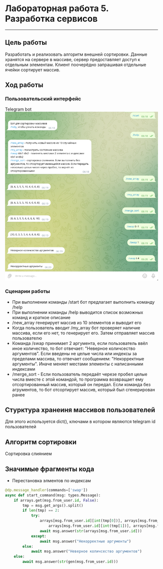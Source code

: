 # Лабораторная работа 5. Разработка сервисов
*****
## Цель работы
Разработать и реализовать алгоритм внешней сортировки. Данные хранятся на сервере в массиве, сервер предоставляет доступ к отдельным элементам. Клиент поочерёдно запрашивая отдельные ячейки сортирует массив.

## Ход работы
### Пользовательский интерфейс
Telegram bot
![Рис. 1 - Интерфейс](https://github.com/4260snow/lab5_sort/blob/main/images/ui.png)

### Сценарии работы
* При выполнении команды /start бот предлагает выполнить команду /help
* При выполнении команды /help выводится список возможных команд и краткое описание
* /new_array генерирует массив из 10 элементов и выводит его
* Когда пользователь вводит /my_array бот проверяет наличие массива, если его нет, то генерирует его. Затем отправляет массив пользователю
* Команда /swap принимает 2 аргумента, если пользователь ввёл иное количество, то бот отвечает: "Неверное количсество аргументов". Если введены не целые числа или индексы за пределами массива, то отвечает сообщением: "Некорректные аргументы". Иначе меняет местами элементы с написанными индексами
* /merge_sort - Если пользователь передаёт черезе пробел целые числа вместе с этой командой, то программа возвращает ему отсортированный массив, который он передал. Если команда без агрументов, то бот отсортирует массив, который был сгенерирован ранее

## Стурктура хранеиня массивов пользователей
Для этого используется dict(), ключами в котором являются telegram id пользователей

## Алгоритм сортировки
Сортировка слиянием

## Значимые фрагменты кода

* Перестановка элментов по индексам

```python
@dp.message_handler(commands=['swap'])
async def start_command(msg: types.Message):
    if arrays.get(msg.from_user.id, False):
        tmp = msg.get_args().split()
        if len(tmp) == 2:
            try:
                arrays[msg.from_user.id][int(tmp[0])], arrays[msg.from_user.id][int(tmp[1])] =\
                    arrays[msg.from_user.id][int(tmp[1])], arrays[msg.from_user.id][int(tmp[0])]
                await msg.answer(str(arrays[msg.from_user.id]))
            except:
                await msg.answer("Некорректные аргументы")
        else:
            await msg.answer("Неверное количсество аргументов")
    else:
        await msg.answer(str(gen(msg.from_user.id)))
```

